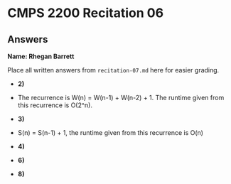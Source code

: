 # CMPS 2200 Recitation 06
## Answers

**Name: Rhegan Barrett**

Place all written answers from `recitation-07.md` here for easier grading.



- **2)**
- The recurrence is W(n) = W(n-1) + W(n-2) + 1. The runtime given from this recurrence is O(2^n).

- **3)**
- S(n) = S(n-1) + 1, the runtime given from this recurrence is O(n)

- **4)**

- **6)**

- **8)**
